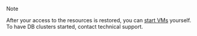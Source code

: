 > [!NOTE]
>
> After your access to the resources is restored, you can [start VMs](../compute/operations/vm-control/vm-stop-and-start.md) yourself. To have DB clusters started, contact technical support.

